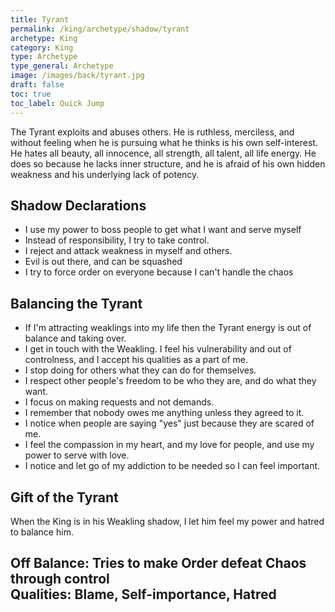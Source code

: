 ```yaml
---
title: Tyrant
permalink: /king/archetype/shadow/tyrant
archetype: King
category: King
type: Archetype
type_general: Archetype
image: /images/back/tyrant.jpg
draft: false
toc: true
toc_label: Quick Jump
---
```

 The Tyrant exploits and abuses others. He is ruthless, merciless, and without feeling when he is pursuing what he thinks is his own self-interest. He hates all beauty, all innocence, all strength, all talent, all life energy. He does so because he lacks inner structure, and he is afraid of his own hidden weakness and his underlying lack of potency.  
  
  
## Shadow Declarations  
- I use my power to boss people to get what I want and serve myself  
- Instead of responsibility, I try to take control.  
- I reject and attack weakness in myself and others.  
- Evil is out there, and can be squashed  
- I try to force order on everyone because I can't handle the chaos  
  
## Balancing the Tyrant  
- If I'm attracting weaklings into my life then the Tyrant energy is out of balance and taking over.  
- I get in touch with the Weakling. I feel his vulnerability and out of controlness, and I accept his qualities as a part of me.   
- I stop doing for others what they can do for themselves.   
- I respect other people's freedom to be who they are, and do what they want.  
- I focus on making requests and not demands.   
- I remember that nobody owes me anything unless they agreed to it.   
- I notice when people are saying "yes" just because they are scared of me.  
- I feel the compassion in my heart, and my love for people, and use my power to serve with love.   
- I notice and let go of my addiction to be needed so I can feel important.  
  
## Gift of the Tyrant  
When the King is in his Weakling shadow, I let him feel my power and hatred to balance him.   
  
**Off Balance:** Tries to make Order defeat Chaos through control  
**Qualities:** Blame, Self-importance, Hatred
---
